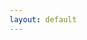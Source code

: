 ```yaml
---
layout: default
---
```

<script src="/js/Jquery.Query.js">
</script>
<script type="text/javascript">
var dataStr = '{ {% for cat in site.categories %}{% if cat[0] != site.categories.first[0] %},{% endif %}"{{ cat[0] }}":[{% for post in cat[1] %}{% if post != cat[1].first %},{% endif %}{"url":"{{post.url}}", "title":"{{post.title}}", "date":"{{post.date | date:"%d/%m/%Y"}}"}{% endfor %}]{% endfor %} }',
    data = JSON.parse(dataStr),
    curTag = $.query.get("show"),
    archieves = data[curTag];
    var t = "";
    for a in archieves {
       t +=  "<li><h4><span>" 
           + a.date + '</span> &raquo; <a href="' + a.url + '">'+ a.title
           + '</a></h4></li>';
    }
    $(#cate).html(t);
</script>

<ul id="cate" class="list-unstyled">
</ul>
